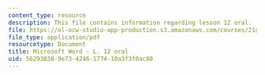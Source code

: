 ```yaml
---
content_type: resource
description: This file contains information regarding lesson 12 oral.
file: https://ol-ocw-studio-app-production.s3.amazonaws.com/courses/21g-104-chinese-iv-regular-spring-2004/562938389e734246177410a3f3f0ac80_MIT21G_104S04_Oral_12.pdf
file_type: application/pdf
resourcetype: Document
title: Microsoft Word - L. 12 oral
uid: 56293838-9e73-4246-1774-10a3f3f0ac80
---
```

